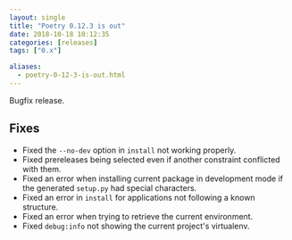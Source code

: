 ```yaml
---
layout: single
title: "Poetry 0.12.3 is out"
date: 2018-10-18 10:12:35
categories: [releases]
tags: ["0.x"]

aliases:
  - poetry-0-12-3-is-out.html
---
```


Bugfix release.

## Fixes

- Fixed the `--no-dev` option in `install` not working properly.
- Fixed prereleases being selected even if another constraint conflicted with them.
- Fixed an error when installing current package in development mode if the generated `setup.py` had special characters.
- Fixed an error in `install` for applications not following a known structure.
- Fixed an error when trying to retrieve the current environment.
- Fixed `debug:info` not showing the current project's virtualenv.
